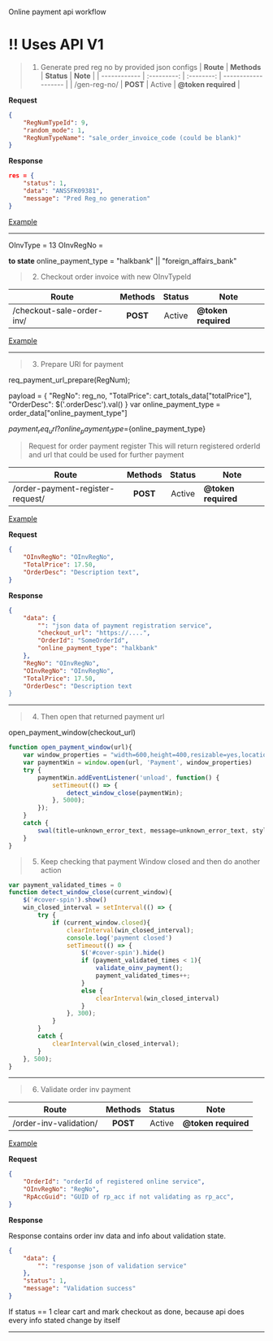 

Online payment api workflow

# !! Uses API V1

> 1. Generate pred reg no by provided json configs
| __Route__    | __Methods__ | __Status__ | __Note__            |
| ------------ | :---------: | :--------: | ------------------- |
| /gen-reg-no/ |  **POST**   |   Active   | **@token required** |

**Request**

```json
{
	"RegNumTypeId": 9,
	"random_mode": 1,
	"RegNumTypeName": "sale_order_invoice_code (could be blank)"
}
```

**Response**

```json
res = {
	"status": 1,
	"data": "ANSSFK09381",
	"message": "Pred Reg_no generation"
}
```
[Example](./examples/reg_no_api.md)


--------------


OInvType = 13
OInvRegNo = <generatedRegNO>
<!--13 | Tölege garaşylýar | Sargyt edilende töleg geçirmek prosesini amala aşyrmaklyga başlady | В ожидании оплаты | Начал процесс оплаты при зака     | Awaiting payment-->

**to state**
online_payment_type = "halkbank" || "foreign_affairs_bank"

> 2. Checkout order invoice with new OInvTypeId

| __Route__                 | __Methods__ | __Status__ | __Note__            |
| ------------------------- | :---------: | :--------: | ------------------- |
| /checkout-sale-order-inv/ |  **POST**   |   Active   | **@token required** |

[Example](./examples/checkout_order_inv_api.md)


--------

> 3. Prepare URl for payment
 
req_payment_url_prepare(RegNum);

payload = {
	"RegNo": reg_no,
	"TotalPrice": cart_totals_data["totalPrice"],
	"OrderDesc": $('.orderDesc').val()
}
var online_payment_type = order_data["online_payment_type"]

${payment_req_url}?online_payment_type=${online_payment_type}

> Request for order payment register
> This will return registered orderId and url that could be used for further payment

| __Route__                        | __Methods__ | __Status__ | __Note__            |
| -------------------------------- | :---------: | :--------: | ------------------- |
| /order-payment-register-request/ |  **POST**   |   Active   | **@token required** |

[Example](./examples/order_payment_register_request.md)


**Request**

```json
{
	"OInvRegNo": "OInvRegNo",
	"TotalPrice": 17.50,
	"OrderDesc": "Description text",
}
```

**Response**

```json
{
	"data": {
		"": "json data of payment registration service",
		"checkout_url": "https://....",
		"OrderId": "SomeOrderId",
		"online_payment_type": "halkbank"
	},
	"RegNo": "OInvRegNo",
	"OInvRegNo": "OInvRegNo",
	"TotalPrice": 17.50,
	"OrderDesc": "Description text
}
```

---------

> 4. Then open that returned payment url

open_payment_window(checkout_url)

```js
function open_payment_window(url){
	var window_properties = "width=600,height=400,resizable=yes,location=no"
	var paymentWin = window.open(url, 'Payment', window_properties)
	try {
		paymentWin.addEventListener('unload', function() {
			setTimeout(() => {
				detect_window_close(paymentWin);
			}, 5000);
		});
	}
	catch {
		swal(title=unknown_error_text, message=unknown_error_text, style='warning');
	}
}
```

> 5. Keep checking that payment Window closed and then do another action

```js
var payment_validated_times = 0
function detect_window_close(current_window){
	$('#cover-spin').show()
	win_closed_interval = setInterval(() => {
		try {
			if (current_window.closed){
				clearInterval(win_closed_interval);
				console.log('payment closed')
				setTimeout(() => {
					$('#cover-spin').hide()
					if (payment_validated_times < 1){
						validate_oinv_payment();
						payment_validated_times++;
					}
					else {
						clearInterval(win_closed_interval)
					}
				}, 300);
			}
		}
		catch {
			clearInterval(win_closed_interval);
		}
	}, 500);
}
```

------
> 6. Validate order inv payment


| __Route__              | __Methods__ | __Status__ | __Note__            |
| ---------------------- | :---------: | :--------: | ------------------- |
| /order-inv-validation/ |  **POST**   |   Active   | **@token required** |

[Example](./examples/order_inv_validation.md)

**Request**

```json
{
	"OrderId": "orderId of registered online service",
	"OInvRegNo": "RegNo",
	"RpAccGuid": "GUID of rp_acc if not validating as rp_acc",
}

```

**Response**

Response contains order inv data and info about validation state.

```json
{
	"data": {
		"": "response json of validation service"
	},
	"status": 1,
	"message": "Validation success"
}
```

If status == 1 
clear cart and mark checkout as done, because api does every info stated change by itself

---
